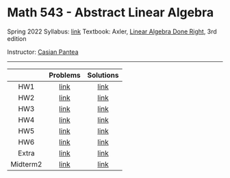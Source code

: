# Math 543 - Abstract Linear Algebra
Spring 2022
Syllabus: [link](./syllabus.pdf)
Textbook: Axler, [Linear Algebra Done Right](https://linear.axler.net/), 3rd edition

Instructor: [Casian Pantea](http://math.wvu.edu/~capantea/)

---

|  | Problems | Solutions |
| :---:|:---:|:---:|
| HW1 | [link](./Homeworks/HW1_p.pdf) | [link](./Homeworks/HW1.pdf) |
| HW2 | [link](./Homeworks/HW2_p.pdf) | [link](./Homeworks/HW2.pdf) |
| HW3 | [link](./Homeworks/HW3_p.pdf) | [link](./Homeworks/HW3.pdf) |
| HW4 | [link](./Homeworks/HW4_p.pdf) | [link](./Homeworks/HW4.pdf) |
| HW5 | [link](./Homeworks/HW5_p.pdf) | [link](./Homeworks/HW5.pdf) |
| HW6 | [link](./Homeworks/HW6_p.pdf) | [link](./Homeworks/HW6.pdf) |
| Extra | [link](./Homeworks/extra.pdf) | [link](./Homeworks/extra.pdf) |
| Midterm2 | [link](./Homeworks/MT2_p.pdf.pdf) | [link](./Homeworks/MT2.pdf) |


